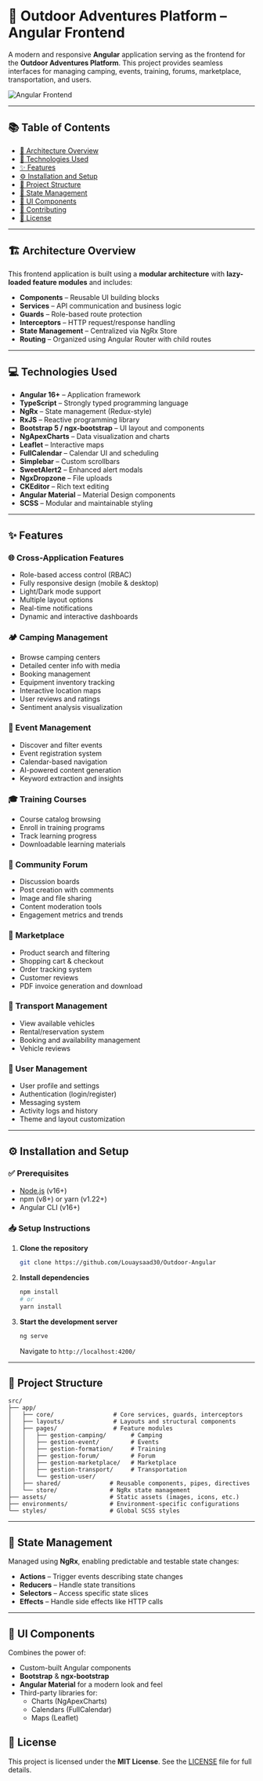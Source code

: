 # 🌲 Outdoor Adventures Platform – Angular Frontend

A modern and responsive **Angular** application serving as the frontend for the **Outdoor Adventures Platform**. This project provides seamless interfaces for managing camping, events, training, forums, marketplace, transportation, and users.

![Angular Frontend](https://via.placeholder.com/800x400?text=Outdoor+Adventures+Angular+Frontend)

---

## 📚 Table of Contents

- [🔧 Architecture Overview](#-architecture-overview)  
- [🧰 Technologies Used](#-technologies-used)  
- [✨ Features](#-features)  
- [⚙ Installation and Setup](#-installation-and-setup)  
- [📁 Project Structure](#-project-structure)  
- [🔄 State Management](#-state-management)  
- [🎨 UI Components](#-ui-components)  
- [🤝 Contributing](#-contributing)  
- [📄 License](#-license)  

---

## 🏗 Architecture Overview

This frontend application is built using a **modular architecture** with **lazy-loaded feature modules** and includes:

- **Components** – Reusable UI building blocks  
- **Services** – API communication and business logic  
- **Guards** – Role-based route protection  
- **Interceptors** – HTTP request/response handling  
- **State Management** – Centralized via NgRx Store  
- **Routing** – Organized using Angular Router with child routes  

---

## 💻 Technologies Used

- **Angular 16+** – Application framework  
- **TypeScript** – Strongly typed programming language  
- **NgRx** – State management (Redux-style)  
- **RxJS** – Reactive programming library  
- **Bootstrap 5 / ngx-bootstrap** – UI layout and components  
- **NgApexCharts** – Data visualization and charts  
- **Leaflet** – Interactive maps  
- **FullCalendar** – Calendar UI and scheduling  
- **Simplebar** – Custom scrollbars  
- **SweetAlert2** – Enhanced alert modals  
- **NgxDropzone** – File uploads  
- **CKEditor** – Rich text editing  
- **Angular Material** – Material Design components  
- **SCSS** – Modular and maintainable styling  

---

## ✨ Features

### 🌐 Cross-Application Features

- Role-based access control (RBAC)  
- Fully responsive design (mobile & desktop)  
- Light/Dark mode support  
- Multiple layout options  
- Real-time notifications  
- Dynamic and interactive dashboards  

### 🏕 Camping Management

- Browse camping centers  
- Detailed center info with media  
- Booking management  
- Equipment inventory tracking  
- Interactive location maps  
- User reviews and ratings  
- Sentiment analysis visualization  

### 📅 Event Management

- Discover and filter events  
- Event registration system  
- Calendar-based navigation  
- AI-powered content generation  
- Keyword extraction and insights  

### 🎓 Training Courses

- Course catalog browsing  
- Enroll in training programs  
- Track learning progress  
- Downloadable learning materials  

### 💬 Community Forum

- Discussion boards  
- Post creation with comments  
- Image and file sharing  
- Content moderation tools  
- Engagement metrics and trends  

### 🛒 Marketplace

- Product search and filtering  
- Shopping cart & checkout  
- Order tracking system  
- Customer reviews  
- PDF invoice generation and download  

### 🚗 Transport Management

- View available vehicles  
- Rental/reservation system  
- Booking and availability management  
- Vehicle reviews  

### 👤 User Management

- User profile and settings  
- Authentication (login/register)  
- Messaging system  
- Activity logs and history  
- Theme and layout customization  

---

## ⚙ Installation and Setup

### ✅ Prerequisites

- [Node.js](https://nodejs.org/) (v16+)  
- npm (v8+) or yarn (v1.22+)  
- Angular CLI (v16+)  

### 📥 Setup Instructions

1. **Clone the repository**
   ```bash
   git clone https://github.com/Louaysaad30/Outdoor-Angular
   ```

2. **Install dependencies**
   ```bash
   npm install
   # or
   yarn install
   ```

3. **Start the development server**
   ```bash
   ng serve
   ```
   Navigate to `http://localhost:4200/`


---

## 📁 Project Structure

```
src/
├── app/
│   ├── core/                 # Core services, guards, interceptors
│   ├── layouts/              # Layouts and structural components
│   ├── pages/                # Feature modules
│   │   ├── gestion-camping/       # Camping
│   │   ├── gestion-event/         # Events
│   │   ├── gestion-formation/     # Training
│   │   ├── gestion-forum/         # Forum
│   │   ├── gestion-marketplace/   # Marketplace
│   │   ├── gestion-transport/     # Transportation
│   │   └── gestion-user/
│   ├── shared/              # Reusable components, pipes, directives
│   └── store/               # NgRx state management
├── assets/                  # Static assets (images, icons, etc.)
├── environments/            # Environment-specific configurations
└── styles/                  # Global SCSS styles
```

---

## 🔄 State Management

Managed using **NgRx**, enabling predictable and testable state changes:

- **Actions** – Trigger events describing state changes  
- **Reducers** – Handle state transitions  
- **Selectors** – Access specific state slices  
- **Effects** – Handle side effects like HTTP calls  

---

## 🎨 UI Components

Combines the power of:

- Custom-built Angular components  
- **Bootstrap** & **ngx-bootstrap**  
- **Angular Material** for a modern look and feel  
- Third-party libraries for:
  - Charts (NgApexCharts)  
  - Calendars (FullCalendar)  
  - Maps (Leaflet)  



## 📄 License

This project is licensed under the **MIT License**. See the [LICENSE](./LICENSE) file for full details.
